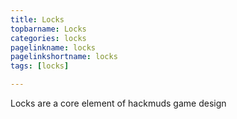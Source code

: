 ```yaml
---
title: Locks
topbarname: Locks
categories: locks
pagelinkname: locks
pagelinkshortname: locks
tags: [locks]

---
```


Locks are a core element of hackmuds game design